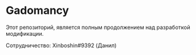 # Gadomancy
Этот репозиторий, является полным продолжением над разработкой модификации.

Сотрудничество: Xinboshin#9392 (Данил)
